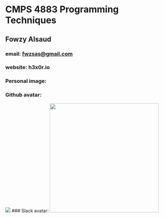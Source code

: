 # CMPS 4883 Programming Techniques
## Fowzy Alsaud
### email:  fwzsas@gmail.com
### website: h3x0r.io
### Personal image:
### Github avatar:
<img src="https://avatars.githubusercontent.com/u/34263166?s=400&u=f758d21c230fecdc7d7f58c8889a6de84d3838e7&v=4">
### Slack avatar:
<img src="https://ca.slack-edge.com/TBMBG710S-U01K82Q4J4Q-e694de4b79ef-512" width="341" height="341">
